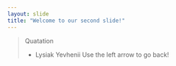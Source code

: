 ```yaml
---
layout: slide
title: "Welcome to our second slide!"
---
```

> Quatation
> - Lysiak Yevhenii 
Use the left arrow to go back!
